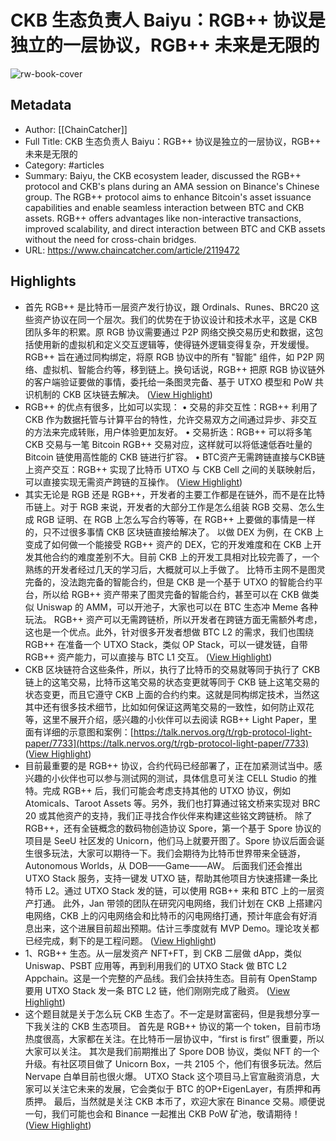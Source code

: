 # CKB 生态负责人 Baiyu：RGB++ 协议是独立的一层协议，RGB++ 未来是无限的

![rw-book-cover](https://readwise-assets.s3.amazonaws.com/media/uploaded_book_covers/profile_101759/1712139160128-567704.webp)

## Metadata
- Author: [[ChainCatcher]]
- Full Title: CKB 生态负责人 Baiyu：RGB++ 协议是独立的一层协议，RGB++ 未来是无限的
- Category: #articles
- Summary: Baiyu, the CKB ecosystem leader, discussed the RGB++ protocol and CKB's plans during an AMA session on Binance's Chinese group. The RGB++ protocol aims to enhance Bitcoin's asset issuance capabilities and enable seamless interaction between BTC and CKB assets. RGB++ offers advantages like non-interactive transactions, improved scalability, and direct interaction between BTC and CKB assets without the need for cross-chain bridges.
- URL: https://www.chaincatcher.com/article/2119472

## Highlights
- 首先 RGB++ 是比特币一层资产发行协议，跟 Ordinals、Runes、BRC20 这些资产协议在同一个层次。我们的优势在于协议设计和技术水平，这是 CKB 团队多年的积累。原 RGB 协议需要通过 P2P 网络交换交易历史和数据，这包括使用新的虚拟机和定义交互逻辑等，使得链外逻辑变得复杂，开发缓慢。RGB++ 旨在通过同构绑定，将原 RGB 协议中的所有 "智能" 组件，如 P2P 网络、虚拟机、智能合约等，移到链上。换句话说，RGB++ 把原 RGB 协议链外的客户端验证要做的事情，委托给一条图灵完备、基于 UTXO 模型和 PoW 共识机制的 CKB 区块链去解决。 ([View Highlight](https://read.readwise.io/read/01htvx635a8ep00pz7fy56wwgm))
- RGB++ 的优点有很多，比如可以实现：
  • 交易的非交互性：RGB++ 利用了 CKB 作为数据托管与计算平台的特性，允许交易双方之间通过异步、非交互的方法来完成转账，用户体验更加友好。
  • 交易折迭：RGB++ 可以将多笔 CKB 交易与一笔 Bitcoin RGB++ 交易对应，这样就可以将低速低吞吐量的 Bitcoin 链使用高性能的 CKB 链进行扩容。
  • BTC资产无需跨链直接与CKB链上资产交互：RGB++ 实现了比特币 UTXO 与 CKB Cell 之间的关联映射后，可以直接实现无需资产跨链的互操作。 ([View Highlight](https://read.readwise.io/read/01htvxcktxjqbf3sfyy6nfv1qe))
- 其实无论是 RGB 还是 RGB++，开发者的主要工作都是在链外，而不是在比特币链上。对于 RGB 来说，开发者的大部分工作是怎么组装 RGB 交易、怎么生成 RGB 证明、在 RGB 上怎么写合约等等，在 RGB++ 上要做的事情是一样的，只不过很多事情 CKB 区块链直接给解决了。
  以做 DEX 为例，在 CKB 上变成了如何做一个能接受 RGB++ 资产的 DEX，它的开发难度和在 CKB 上开发其他合约的难度差别不大。目前 CKB 上的开发工具相对比较完善了，一个熟练的开发者经过几天的学习后，大概就可以上手做了。
  比特币主网不是图灵完备的，没法跑完备的智能合约，但是 CKB 是一个基于 UTXO 的智能合约平台，所以给 RGB++ 资产带来了图灵完备的智能合约，甚至可以在 CKB 做类似 Uniswap 的 AMM，可以开池子，大家也可以在 BTC 生态冲 Meme 各种玩法。
  RGB++ 资产可以无需跨链桥，所以开发者在跨链方面无需额外考虑，这也是一个优点。此外，针对很多开发者想做 BTC L2 的需求，我们也围绕 RGB++ 在准备一个 UTXO Stack，类似 OP Stack，可以一键发链，自带 RGB++ 资产能力，可以直接与 BTC L1 交互。 ([View Highlight](https://read.readwise.io/read/01htvxptqy1nxkyhss6554qcfs))
- CKB 区块链符合这些条件，所以，执行了比特币的交易就等同于执行了 CKB 链上的这笔交易，比特币这笔交易的状态变更就等同于 CKB 链上这笔交易的状态变更，而且它遵守 CKB 上面的合约约束。这就是同构绑定技术，当然这其中还有很多技术细节，比如如何保证这两笔交易的一致性，如何防止双花等，这里不展开介绍，感兴趣的小伙伴可以去阅读 RGB++ Light Paper，里面有详细的示意图和案例：[https://talk.nervos.org/t/rgb-protocol-light-paper/7733](https://talk.nervos.org/t/rgb-protocol-light-paper/7733) ([View Highlight](https://read.readwise.io/read/01htvyhkk9q3h9my1epgw3rmv4))
- 目前最重要的是 RGB++ 协议，合约代码已经部署了，正在加紧测试当中。感兴趣的小伙伴也可以参与测试网的测试，具体信息可关注 CELL Studio 的推特。完成 RGB++ 后，我们可能会考虑支持其他的 UTXO 协议，例如 Atomicals、Taroot Assets 等。另外，我们也打算通过铭文桥来实现对 BRC 20 或其他资产的支持，我们正寻找合作伙伴来构建这些铭文跨链桥。
  除了 RGB++，还有全链概念的数码物创造协议 Spore，第一个基于 Spore 协议的项目是 SeeU 社区发的 Unicorn，他们马上就要开图了。Spore 协议后面会诞生很多玩法，大家可以期待一下。我们会期待为比特币世界带来全链游，Autonomous Worlds，从 DOB——Game——AW。
  后面我们还会推出 UTXO Stack 服务，支持一键发 UTXO 链，帮助其他项目方快速搭建一条比特币 L2。通过 UTXO Stack 发的链，可以使用 RGB++ 来和 BTC 上的一层资产打通。
  此外，Jan 带领的团队在研究闪电网络，我们计划在 CKB 上搭建闪电网络，CKB 上的闪电网络会和比特币的闪电网络打通，预计年底会有好消息出来，这个进展目前超出预期。估计三季度就有 MVP Demo。理论攻关都已经完成，剩下的是工程问题。 ([View Highlight](https://read.readwise.io/read/01htvyt4aqyvg4m08dk68tvwa4))
- 1、RGB++ 生态。从一层发资产 NFT+FT，到 CKB 二层做 dApp，类似 Uniswap、PSBT 应用等，再到利用我们的 UTXO Stack 做 BTC L2 Appchain。这是一个完整的产品线。我们会扶持生态。目前有 OpenStamp 要用 UTXO Stack 发一条 BTC L2 链，他们刚刚完成了融资。 ([View Highlight](https://read.readwise.io/read/01htw5akjsyvb565pxmxwcvzwx))
- 这个题目就是关于怎么玩 CKB 生态了。不一定是财富密码，但是我想分享一下我关注的 CKB 生态项目。
  首先是 RGB++ 协议的第一个 token，目前市场热度很高，大家都在关注。在比特币一层协议中，“first is first” 很重要，所以大家可以关注。
  其次是我们前期推出了 Spore DOB 协议，类似 NFT 的一个升级。有社区项目做了 Unicorn Box，一共 2105 个，他们有很多玩法。然后 Nervape 白单目前也很火爆。
  UTXO Stack 这个项目马上官宣融资消息，大家可以关注它未来的发展，它会类似于 BTC 的OP+EigenLayer，有质押和再质押。
  最后，当然就是关注 CKB 本币了，欢迎大家在 Binance 交易。顺便说一句，我们可能也会和 Binance 一起推出 CKB PoW 矿池，敬请期待！ ([View Highlight](https://read.readwise.io/read/01htw63rpkzdsv08nj2p6pcbpv))
